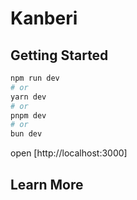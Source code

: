 # Kanberi

## Getting Started
```bash
npm run dev
# or
yarn dev
# or
pnpm dev
# or
bun dev
```

open [http://localhost:3000]

## Learn More
